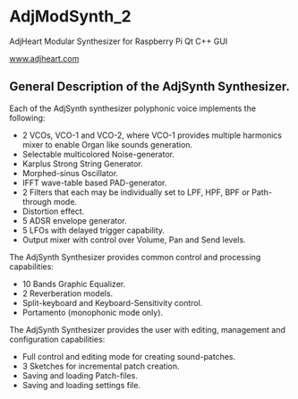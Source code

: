 # AdjModSynth_2
AdjHeart Modular Synthesizer for Raspberry Pi Qt C++ GUI

www.adjheart.com

## General Description of the AdjSynth Synthesizer.

Each of the AdjSynth synthesizer polyphonic voice implements the following:

  - 2 VCOs, VCO-1 and VCO-2, where VCO-1 provides multiple harmonics mixer to enable Organ like sounds generation.
  - Selectable  multicolored Noise-generator.
  - Karplus Strong String Generator.
  - Morphed-sinus Oscillator.
  - IFFT wave-table based PAD-generator.
  - 2 Filters that each may be individually set to LPF, HPF, BPF or Path-through mode.
  - Distortion effect.
  - 5 ADSR envelope generator.
  - 5 LFOs with delayed trigger capability.
  - Output mixer with control over Volume, Pan and Send levels.

The AdjSynth Synthesizer provides common control and processing capabilities:

  - 10 Bands Graphic Equalizer.
  - 2 Reverberation models.
  - Split-keyboard and Keyboard-Sensitivity control.
  - Portamento (monophonic mode only).

The AdjSynth Synthesizer provides the user with editing, management and configuration capabilities:

  - Full control and editing mode for creating sound-patches.
  - 3 Sketches for incremental patch creation.​ 
  - Saving and loading Patch-files.
  - Saving and loading settings file.

